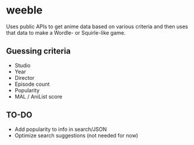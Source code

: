 # weeble

Uses public APIs to get anime data based on various criteria and then uses that
data to make a Wordle- or Squirle-like game.

## Guessing criteria

- Studio
- Year
- Director
- Episode count
- Popularity
- MAL / AniList score

## TO-DO

- Add popularity to info in search/JSON
- Optimize search suggestions (not needed for now)
